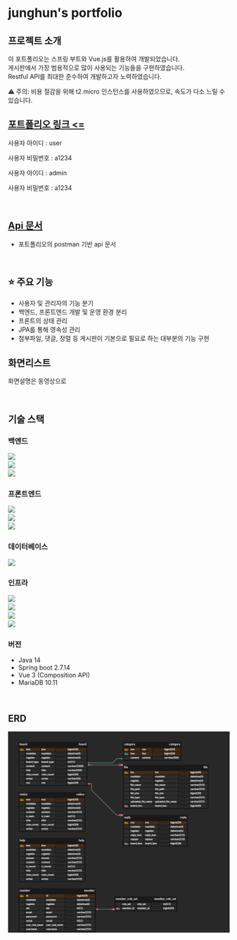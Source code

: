 #  junghun's portfolio

## 프로젝트 소개
이 포트폴리오는 스프링 부트와 Vue.js를 활용하여 개발되었습니다. </br>
게시판에서 가장 범용적으로 많이 사용되는 기능들을 구현하였습니다. </br>
Restful API를 최대한 준수하여 개발하고자 노력하였습니다. </br>


⚠️ 주의: 비용 절감을 위해 t2.micro 인스턴스를 사용하였으므로, 속도가 다소 느릴 수 있습니다.
## <a href="http://13.210.146.57:1542"> 포트폴리오 링크 <= </a>

사용자 아이디 : user

사용자 비밀번호 : a1234 

사용자 아이디 : admin

사용자 비밀번호 : a1234


</br>

## <a href="https://documenter.getpostman.com/view/22369547/2sA3BoZWgk"> Api 문서</a>
- 포트폴리오의 postman 기반 api 문서

</br>


## ⭐ 주요 기능
- 사용자 및 관리자의 기능 분기
- 백엔드, 프론트엔드 개발 및 운영 환경 분리
- 프론트의 상태 관리
- JPA를 통해 영속성 관리
- 첨부파일, 댓글, 정렬 등 게시판이 기본으로 필요로 하는 대부분의 기능 구현


## 화면리스트
화면설명은 동영상으로


</br>

## 기술 스택
### 백엔드

<img src="https://img.shields.io/badge/Spring Boot-6DB33F?style=flat-square&logo=Spring Boot&logoColor=white"></br>
<img src="https://img.shields.io/badge/JPA-59666C?style=flat-square&logo=Hibernate&logoColor=white"></br>
<img src="https://img.shields.io/badge/Spring_Security-6DB33F?style=flat-square&logo=Spring-Security&logoColor=white"></br>

### 프론트엔드

<img src="https://img.shields.io/badge/Vue.js-35495E?style=flat-square&logo=vue.js&logoColor=4FC08D"></br>
<img src="https://img.shields.io/badge/Pinia-35495E?style=flat-square&logo=vuedotjs&logoColor=4FC08D"></br>
<img src="https://img.shields.io/badge/Bootstrap--Vue-563D7C?style=flat-square&logo=bootstrap-vue&logoColor=white"></br>

### 데이터베이스 

<img src="https://img.shields.io/badge/MariaDB-003545?style=flat-square&logo=mariadb&logoColor=white"></br>


### 인프라 

<img src="https://img.shields.io/badge/Amazon AWS EC2-232F3E?style=flat-square&logo=amazon-aws&logoColor=white"></br>
<img src="https://img.shields.io/badge/Docker-2496ED?style=flat-square&logo=docker&logoColor=white"></br>
<img src="https://img.shields.io/badge/Docker_Compose-2496ED?style=flat-square&logo=docker&logoColor=white"></br>
<img src="https://img.shields.io/badge/Nginx-009639?style=flat-square&logo=nginx&logoColor=white"></br>


### 버전
- Java 14
- Spring boot 2.7.14
- Vue 3 (Composition API)
- MariaDB 10.11


</br>

## ERD
![](readmeimage/포트폴리오.png)



